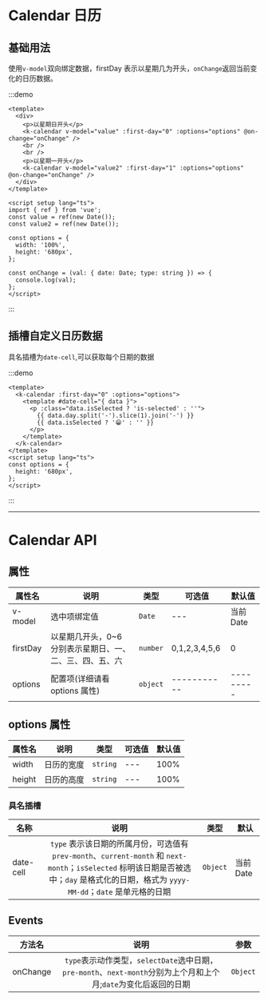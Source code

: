 # Calendar 日历

## 基础用法

使用`v-model`双向绑定数据，firstDay 表示以星期几为开头，`onChange`返回当前变化的日历数据。

:::demo

```vue
<template>
  <div>
    <p>以星期日开头</p>
    <k-calendar v-model="value" :first-day="0" :options="options" @on-change="onChange" />
    <br />
    <br />
    <p>以星期一开头</p>
    <k-calendar v-model="value2" :first-day="1" :options="options" @on-change="onChange" />
  </div>
</template>

<script setup lang="ts">
import { ref } from 'vue';
const value = ref(new Date());
const value2 = ref(new Date());

const options = {
  width: '100%',
  height: '680px',
};

const onChange = (val: { date: Date; type: string }) => {
  console.log(val);
};
</script>
```

:::

## 插槽自定义日历数据

具名插槽为`date-cell`,可以获取每个日期的数据

:::demo

```vue
<template>
  <k-calendar :first-day="0" :options="options">
    <template #date-cell="{ data }">
      <p :class="data.isSelected ? 'is-selected' : ''">
        {{ data.day.split('-').slice(1).join('-') }}
        {{ data.isSelected ? '😁' : '' }}
      </p>
    </template>
  </k-calendar>
</template>
<script setup lang="ts">
const options = {
  height: '680px',
};
</script>
```

:::

---

# Calendar API

## 属性

| 属性名   | 说明                                                     | 类型     | 可选值        | 默认值    |
| -------- | -------------------------------------------------------- | -------- | ------------- | --------- |
| v-model  | 选中项绑定值                                             | `Date`   | ---           | 当前 Date |
| firstDay | 以星期几开头，0~6 分别表示星期日、一、二、三、四、五、六 | `number` | 0,1,2,3,4,5,6 | 0         |
| options  | 配置项(详细请看 options 属性)                            | `object` | -----------   | --------- |

## options 属性

| 属性名 | 说明       | 类型     | 可选值 | 默认值 |
| ------ | ---------- | -------- | ------ | ------ |
| width  | 日历的宽度 | `string` | ---    | 100%   |
| height | 日历的高度 | `string` | ---    | 100%   |

### 具名插槽

| 名称      |                                                                                           说明                                                                                           | 类型     | 默认      |
| --------- | :--------------------------------------------------------------------------------------------------------------------------------------------------------------------------------------: | -------- | --------- |
| date-cell | `type` 表示该日期的所属月份，可选值有 `prev-month`、`current-month` 和 `next-month`；`isSelected` 标明该日期是否被选中；`day` 是格式化的日期，格式为 `yyyy-MM-dd`；`date` 是单元格的日期 | `Object` | 当前 Date |

## Events

| 方法名   |                                                       说明                                                       | 参数     |
| -------- | :--------------------------------------------------------------------------------------------------------------: | -------- |
| onChange | `type`表示动作类型，`selectDate`选中日期，`pre-month`、`next-month`分别为上个月和上个月;`date`为变化后返回的日期 | `Object` |
